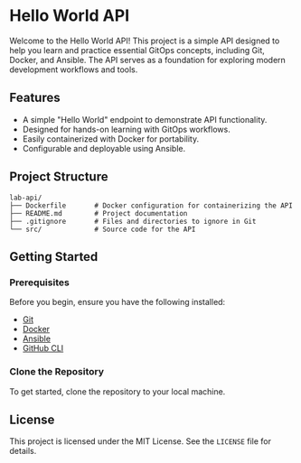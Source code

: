 # Hello World API

Welcome to the Hello World API! This project is a simple API designed to help you learn and practice essential GitOps concepts, including Git, Docker, and Ansible. The API serves as a foundation for exploring modern development workflows and tools.

## Features

- A simple "Hello World" endpoint to demonstrate API functionality.
- Designed for hands-on learning with GitOps workflows.
- Easily containerized with Docker for portability.
- Configurable and deployable using Ansible.

## Project Structure

```
lab-api/
├── Dockerfile       # Docker configuration for containerizing the API
├── README.md        # Project documentation
├── .gitignore       # Files and directories to ignore in Git
└── src/             # Source code for the API
```

## Getting Started

### Prerequisites

Before you begin, ensure you have the following installed:

- [Git](https://git-scm.com/)
- [Docker](https://www.docker.com/)
- [Ansible](https://www.ansible.com/)
- [GitHub CLI](https://cli.github.com/)

### Clone the Repository

To get started, clone the repository to your local machine. 

## License

This project is licensed under the MIT License. See the `LICENSE` file for details.